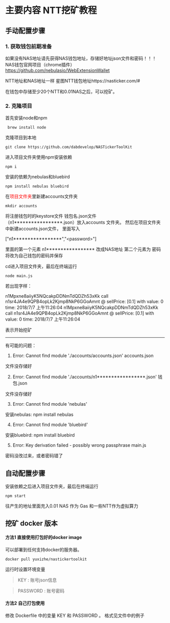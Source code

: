 # 主要内容 NTT挖矿教程

## 手动配置步骤

### 1. 获取钱包前期准备

如果没有NAS地址请先获得NAS钱包地址，存储好地址json文件和密码！！！ NAS钱包官网项目（chrome插件）
https://github.com/nebulasio/WebExtensionWallet

NTT地址和NAS地址一样
星图NTT钱包地址https://nasticker.com/#

在钱包中存储至少20个NTT和0.01NAS之后，可以挖矿。

### 2. 克隆项目


首先安装node和npm
```
 brew install node
 ```
克隆项目到本地

```
git clone https://github.com/dabdevelop/NASTickerToolKit
 ```

进入项目文件夹使用npm安装依赖
```
npm i
 ```
安装的依赖为nebulas和bluebird
 ```
 npm install nebulas bluebird
 ```

 在<font color=#FF0000 >项目文件夹</font>里新建accounts文件夹
  ```
  mkdir accounts
   ```
 将注册钱包时的keystore文件 钱包名.json文件（n1*****************.json）放入accounts 文件夹。
 然后在项目文件夹中新建accounts.json文件，
 里面写入

 ["n1*****************","\<password\>"]

 里面的第一个元素 n1***************** 改成NAS地址
第二个元素为 密码 将<password>改为自己钱包的密码并保存

 cd进入项目文件夹，最后在终端运行
  ```
 node main.js
 ```
 若出现字样：

 n1Mpxne8aiiyK5NQcakpDDNmTdQDZh53xKk call n1sr4JA4e9QPB4opLk2Kjmp8NkP6GGoAmnt @ sellPrice: [0.1] with value: 0 time: 2018/7/7 上午11:26:04
 n1Mpxne8aiiyK5NQcakpDDNmTdQDZh53xKk call n1sr4JA4e9QPB4opLk2Kjmp8NkP6GGoAmnt @ sellPrice: [0.1] with value: 0 time: 2018/7/7 上午11:26:04
 
 
 表示开始挖矿
****
 有可能的问题：

 1. Error: Cannot find module './accounts/accounts.json'
 accounts.json 
 
 文件没存储好

 2. Error: Cannot find module './accounts/n1*****************.json'
 钱包.json 
 
 文件没存储好

 3. Error: Cannot find module 'nebulas'
 
 安装nebulas: npm install nebulas

 4. Error: Cannot find module 'bluebird'

 安装bluebird: npm install bluebird

 5. Error: Key derivation failed - possibly wrong passphrase
 main.js 
 
 密码没改过来，或者密码错了

## 自动配置步骤

 安装依赖之后进入项目文件夹，最后在终端运行
   ```
  npm start
  ```

  往产生的地址里面充入0.01 NAS 作为 Gas 和一些NTT作为虚拟算力

## 挖矿 docker 版本

#### 方法1 直接使用打包好的docker image

可以部署到任何支持docker的服务器。

``` 
docker pull yuxizhe/nastickertoolkit
``` 

运行时设置环境变量  

> KEY : 账号json信息

> PASSWORD : 账号密码


#### 方法2 自己打包使用

修改 Dockerfile 中的变量
KEY 和 PASSWORD 。 格式见文件中的例子
